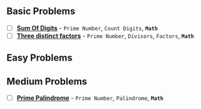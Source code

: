 ## Basic Problems

- [ ] [**Sum Of Digits**](https://www.geeksforgeeks.org/problems/sum-of-digits-prime-non-prime1935/1?page=1&category=Prime%20Number&sortBy=difficulty) - `Prime Number`, `Count Digits`, **`Math`**
- [ ] [**Three distinct factors**](https://www.geeksforgeeks.org/problems/three-distinct-factors5613/1?page=1&category=Prime%20Number&sortBy=difficulty) - `Prime Number`, `Divisors`, `Factors`, **`Math`**

## Easy Problems

## Medium Problems

- [ ] [**Prime Palindrome**](https://leetcode.com/problems/prime-palindrome/submissions/1720723499/) - `Prime Number`, `Palindrome`, **`Math`**
